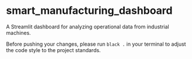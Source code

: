 # smart_manufacturing_dashboard
A Streamlit dashboard for analyzing operational data from industrial machines.

Before pushing your changes, please run `black .` in your terminal to adjust the code style to the project standards.
